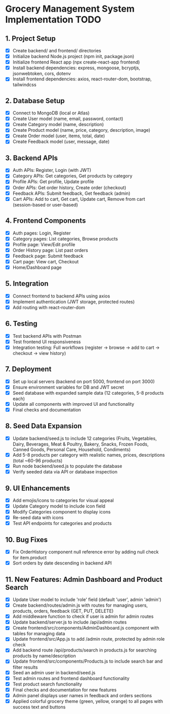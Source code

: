 # Grocery Management System Implementation TODO

## 1. Project Setup
- [x] Create backend/ and frontend/ directories
- [x] Initialize backend Node.js project (npm init, package.json)
- [x] Initialize frontend React app (npx create-react-app frontend)
- [x] Install backend dependencies: express, mongoose, bcryptjs, jsonwebtoken, cors, dotenv
- [x] Install frontend dependencies: axios, react-router-dom, bootstrap, tailwindcss

## 2. Database Setup
- [x] Connect to MongoDB (local or Atlas)
- [x] Create User model (name, email, password, contact)
- [x] Create Category model (name, description)
- [x] Create Product model (name, price, category, description, image)
- [x] Create Order model (user, items, total, date)
- [x] Create Feedback model (user, message, date)

## 3. Backend APIs
- [x] Auth APIs: Register, Login (with JWT)
- [x] Category APIs: Get categories, Get products by category
- [x] Profile APIs: Get profile, Update profile
- [x] Order APIs: Get order history, Create order (checkout)
- [x] Feedback APIs: Submit feedback, Get feedback (admin)
- [x] Cart APIs: Add to cart, Get cart, Update cart, Remove from cart (session-based or user-based)

## 4. Frontend Components
- [x] Auth pages: Login, Register
- [x] Category pages: List categories, Browse products
- [x] Profile page: View/Edit profile
- [x] Order History page: List past orders
- [x] Feedback page: Submit feedback
- [x] Cart page: View cart, Checkout
- [x] Home/Dashboard page

## 5. Integration
- [x] Connect frontend to backend APIs using axios
- [x] Implement authentication (JWT storage, protected routes)
- [x] Add routing with react-router-dom

## 6. Testing
- [x] Test backend APIs with Postman
- [x] Test frontend UI responsiveness
- [x] Integration testing: Full workflows (register -> browse -> add to cart -> checkout -> view history)

## 7. Deployment
- [x] Set up local servers (backend on port 5000, frontend on port 3000)
- [x] Ensure environment variables for DB and JWT secret
- [x] Seed database with expanded sample data (12 categories, 5-8 products each)
- [x] Update all components with improved UI and functionality
- [x] Final checks and documentation

## 8. Seed Data Expansion
- [x] Update backend/seed.js to include 12 categories (Fruits, Vegetables, Dairy, Beverages, Meat & Poultry, Bakery, Snacks, Frozen Foods, Canned Goods, Personal Care, Household, Condiments)
- [x] Add 5-8 products per category with realistic names, prices, descriptions (total ~60-96 products)
- [x] Run node backend/seed.js to populate the database
- [x] Verify seeded data via API or database inspection

## 9. UI Enhancements
- [x] Add emojis/icons to categories for visual appeal
- [x] Update Category model to include icon field
- [x] Modify Categories component to display icons
- [x] Re-seed data with icons
- [x] Test API endpoints for categories and products

## 10. Bug Fixes
- [x] Fix OrderHistory component null reference error by adding null check for item.product
- [x] Sort orders by date descending in backend API

## 11. New Features: Admin Dashboard and Product Search
- [x] Update User model to include 'role' field (default 'user', admin 'admin')
- [x] Create backend/routes/admin.js with routes for managing users, products, orders, feedback (GET, PUT, DELETE)
- [x] Add middleware function to check if user is admin for admin routes
- [x] Update backend/server.js to include /api/admin routes
- [x] Create frontend/src/components/AdminDashboard.js component with tables for managing data
- [x] Update frontend/src/App.js to add /admin route, protected by admin role check
- [x] Add backend route /api/products/search in products.js for searching products by name/description
- [x] Update frontend/src/components/Products.js to include search bar and filter results
- [x] Seed an admin user in backend/seed.js
- [x] Test admin routes and frontend dashboard functionality
- [x] Test product search functionality
- [x] Final checks and documentation for new features
- [x] Admin panel displays user names in feedback and orders sections
- [x] Applied colorful grocery theme (green, yellow, orange) to all pages with success text and buttons
